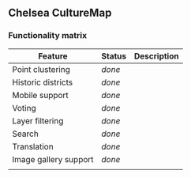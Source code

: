 <link href="https://fonts.googleapis.com/icon?family=Material+Icons"
      rel="stylesheet">

## Chelsea CultureMap
### Functionality matrix

| Feature               | Status                             | Description |
| --------------------- | ---------------------------------- | ----------- |
| Point clustering      | <i class="material-icons">done</i> |             |
| Historic districts    | <i class="material-icons">done</i> |             |
| Mobile support        | <i class="material-icons">done</i> |             |
| Voting                | <i class="material-icons">done</i> |             |
| Layer filtering       | <i class="material-icons">done</i> |             |
| Search                | <i class="material-icons">done</i> |             |
| Translation           | <i class="material-icons">done</i> |             |
| Image gallery support | <i class="material-icons">done</i> |             |
|                       |                                    |             |
